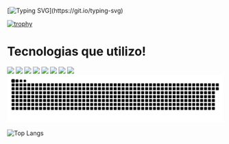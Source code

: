 [![Typing SVG](https://readme-typing-svg.demolab.com?font=Fira+Code&pause=1000&random=false&width=435&lines=Ol%C3%A1%2C+Meu+nome+%C3%A9+Lucas.;Meus+Contatos+est%C3%A1+Logo+Abaixo!;Fique+a+vontade+de+perguntar+algo!)](https://git.io/typing-svg)



[![trophy](https://github-profile-trophy.vercel.app/?username=Shinaiders&theme=onedark)](https://github.com/ryo-ma/github-profile-trophy)
<div>
  <h1>Tecnologias que utilizo!</h1>
  <img src="https://img.shields.io/badge/TypeScript-007ACC?style=for-the-badge&logo=typescript&logoColor=white"/>
  <img src="https://img.shields.io/badge/JavaScript-323330?style=for-the-badge&logo=javascript&logoColor=F7DF1E"/>
  <img src="https://img.shields.io/badge/Python-3776AB?style=for-the-badge&logo=python&logoColor=white"/>
  <img src="https://img.shields.io/badge/Node.js-43853D?style=for-the-badge&logo=node.js&logoColor=white"/>
  <img src="https://img.shields.io/badge/Express.js-404D59?style=for-the-badge"/>
  <img src="https://img.shields.io/badge/React-20232A?style=for-the-badge&logo=react&logoColor=61DAFB"/>
  <img src="https://img.shields.io/badge/React_Native-20232A?style=for-the-badge&logo=react&logoColor=61DAFB"/>
  <img src="https://img.shields.io/badge/PostgreSQL-316192?style=for-the-badge&logo=postgresql&logoColor=white"/>

  
  
  
</div>

<picture>
  <source media="(prefers-color-scheme: dark)" srcset="https://raw.githubusercontent.com/Shinaiders/Shinaiders/output/github-contribution-grid-snake-dark.svg">
  <source media="(prefers-color-scheme: light)" srcset="https://raw.githubusercontent.com/Shinaiders/Shinaiders/output/github-contribution-grid-snake.svg">
  <img alt="github contribution grid snake animation" src="https://raw.githubusercontent.com/Shinaiders/Shinaiders/output/github-contribution-grid-snake.svg">
</picture>


![Top Langs](https://github-readme-stats.vercel.app/api/top-langs/?username=Shinaiders&hide_progress=true)


<!--
**Shinaiders/Shinaiders** is a ✨ _special_ ✨ repository because its `README.md` (this file) appears on your GitHub profile.

Here are some ideas to get you started:

- 🔭 I’m currently working on ...
- 🌱 I’m currently learning ...
- 👯 I’m looking to collaborate on ...
- 🤔 I’m looking for help with ...
- 💬 Ask me about ...
- 📫 How to reach me: ...
- 😄 Pronouns: ...
- ⚡ Fun fact: ...
-->
